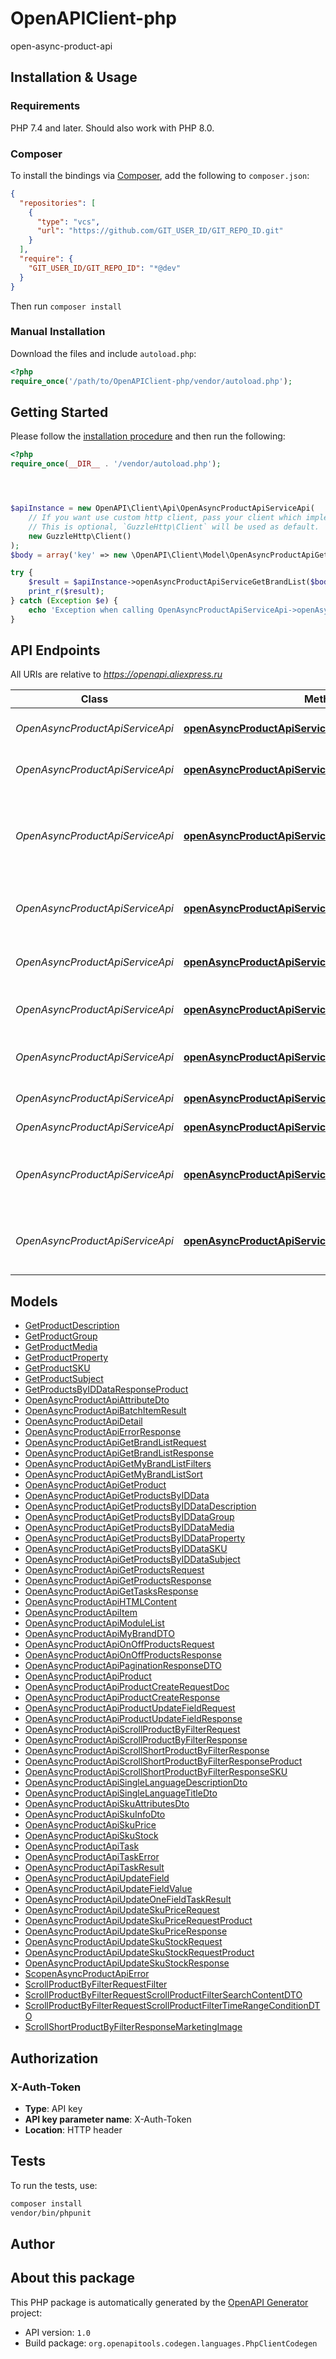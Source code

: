 # OpenAPIClient-php

open-async-product-api


## Installation & Usage

### Requirements

PHP 7.4 and later.
Should also work with PHP 8.0.

### Composer

To install the bindings via [Composer](https://getcomposer.org/), add the following to `composer.json`:

```json
{
  "repositories": [
    {
      "type": "vcs",
      "url": "https://github.com/GIT_USER_ID/GIT_REPO_ID.git"
    }
  ],
  "require": {
    "GIT_USER_ID/GIT_REPO_ID": "*@dev"
  }
}
```

Then run `composer install`

### Manual Installation

Download the files and include `autoload.php`:

```php
<?php
require_once('/path/to/OpenAPIClient-php/vendor/autoload.php');
```

## Getting Started

Please follow the [installation procedure](#installation--usage) and then run the following:

```php
<?php
require_once(__DIR__ . '/vendor/autoload.php');




$apiInstance = new OpenAPI\Client\Api\OpenAsyncProductApiServiceApi(
    // If you want use custom http client, pass your client which implements `GuzzleHttp\ClientInterface`.
    // This is optional, `GuzzleHttp\Client` will be used as default.
    new GuzzleHttp\Client()
);
$body = array('key' => new \OpenAPI\Client\Model\OpenAsyncProductApiGetBrandListRequest()); // OpenAsyncProductApiGetBrandListRequest

try {
    $result = $apiInstance->openAsyncProductApiServiceGetBrandList($body);
    print_r($result);
} catch (Exception $e) {
    echo 'Exception when calling OpenAsyncProductApiServiceApi->openAsyncProductApiServiceGetBrandList: ', $e->getMessage(), PHP_EOL;
}

```

## API Endpoints

All URIs are relative to *https://openapi.aliexpress.ru*

Class | Method | HTTP request | Description
------------ | ------------- | ------------- | -------------
*OpenAsyncProductApiServiceApi* | [**openAsyncProductApiServiceGetBrandList**](docs/Api/OpenAsyncProductApiServiceApi.md#openasyncproductapiservicegetbrandlist) | **POST** /api/v1/brand/get-brand-list | 
*OpenAsyncProductApiServiceApi* | [**openAsyncProductApiServiceGetProducts**](docs/Api/OpenAsyncProductApiServiceApi.md#openasyncproductapiservicegetproducts) | **POST** /api/v1/product/get-products | Метод получения продуктов
*OpenAsyncProductApiServiceApi* | [**openAsyncProductApiServiceGetTasks**](docs/Api/OpenAsyncProductApiServiceApi.md#openasyncproductapiservicegettasks) | **GET** /api/v1/tasks | Метод получения списка задач на создание/обновление товаров
*OpenAsyncProductApiServiceApi* | [**openAsyncProductApiServiceOfflineProducts**](docs/Api/OpenAsyncProductApiServiceApi.md#openasyncproductapiserviceofflineproducts) | **POST** /api/v1/product/offline | Метод перевода продуктов в offline
*OpenAsyncProductApiServiceApi* | [**openAsyncProductApiServiceOnlineProducts**](docs/Api/OpenAsyncProductApiServiceApi.md#openasyncproductapiserviceonlineproducts) | **POST** /api/v1/product/online | Метод перевода продуктов в online
*OpenAsyncProductApiServiceApi* | [**openAsyncProductApiServiceProductCreate**](docs/Api/OpenAsyncProductApiServiceApi.md#openasyncproductapiserviceproductcreate) | **POST** /api/v1/product/create | Метод создания продуктов
*OpenAsyncProductApiServiceApi* | [**openAsyncProductApiServiceProductUpdateField**](docs/Api/OpenAsyncProductApiServiceApi.md#openasyncproductapiserviceproductupdatefield) | **POST** /api/v1/product/update-field | Метод обновления поля продукта
*OpenAsyncProductApiServiceApi* | [**openAsyncProductApiServiceScrollProductByFilter**](docs/Api/OpenAsyncProductApiServiceApi.md#openasyncproductapiservicescrollproductbyfilter) | **POST** /api/v1/scroll-product-by-filter | 
*OpenAsyncProductApiServiceApi* | [**openAsyncProductApiServiceScrollShortProductByFilter**](docs/Api/OpenAsyncProductApiServiceApi.md#openasyncproductapiservicescrollshortproductbyfilter) | **POST** /api/v1/scroll-short-product-by-filter | 
*OpenAsyncProductApiServiceApi* | [**openAsyncProductApiServiceUpdateSkuPrice**](docs/Api/OpenAsyncProductApiServiceApi.md#openasyncproductapiserviceupdateskuprice) | **POST** /api/v1/product/update-sku-price | Метод обновления цены продукта по ску коду
*OpenAsyncProductApiServiceApi* | [**openAsyncProductApiServiceUpdateSkuStock**](docs/Api/OpenAsyncProductApiServiceApi.md#openasyncproductapiserviceupdateskustock) | **POST** /api/v1/product/update-sku-stock | Метод обновления стока продукта по ску коду

## Models

- [GetProductDescription](docs/Model/GetProductDescription.md)
- [GetProductGroup](docs/Model/GetProductGroup.md)
- [GetProductMedia](docs/Model/GetProductMedia.md)
- [GetProductProperty](docs/Model/GetProductProperty.md)
- [GetProductSKU](docs/Model/GetProductSKU.md)
- [GetProductSubject](docs/Model/GetProductSubject.md)
- [GetProductsByIDDataResponseProduct](docs/Model/GetProductsByIDDataResponseProduct.md)
- [OpenAsyncProductApiAttributeDto](docs/Model/OpenAsyncProductApiAttributeDto.md)
- [OpenAsyncProductApiBatchItemResult](docs/Model/OpenAsyncProductApiBatchItemResult.md)
- [OpenAsyncProductApiDetail](docs/Model/OpenAsyncProductApiDetail.md)
- [OpenAsyncProductApiErrorResponse](docs/Model/OpenAsyncProductApiErrorResponse.md)
- [OpenAsyncProductApiGetBrandListRequest](docs/Model/OpenAsyncProductApiGetBrandListRequest.md)
- [OpenAsyncProductApiGetBrandListResponse](docs/Model/OpenAsyncProductApiGetBrandListResponse.md)
- [OpenAsyncProductApiGetMyBrandListFilters](docs/Model/OpenAsyncProductApiGetMyBrandListFilters.md)
- [OpenAsyncProductApiGetMyBrandListSort](docs/Model/OpenAsyncProductApiGetMyBrandListSort.md)
- [OpenAsyncProductApiGetProduct](docs/Model/OpenAsyncProductApiGetProduct.md)
- [OpenAsyncProductApiGetProductsByIDData](docs/Model/OpenAsyncProductApiGetProductsByIDData.md)
- [OpenAsyncProductApiGetProductsByIDDataDescription](docs/Model/OpenAsyncProductApiGetProductsByIDDataDescription.md)
- [OpenAsyncProductApiGetProductsByIDDataGroup](docs/Model/OpenAsyncProductApiGetProductsByIDDataGroup.md)
- [OpenAsyncProductApiGetProductsByIDDataMedia](docs/Model/OpenAsyncProductApiGetProductsByIDDataMedia.md)
- [OpenAsyncProductApiGetProductsByIDDataProperty](docs/Model/OpenAsyncProductApiGetProductsByIDDataProperty.md)
- [OpenAsyncProductApiGetProductsByIDDataSKU](docs/Model/OpenAsyncProductApiGetProductsByIDDataSKU.md)
- [OpenAsyncProductApiGetProductsByIDDataSubject](docs/Model/OpenAsyncProductApiGetProductsByIDDataSubject.md)
- [OpenAsyncProductApiGetProductsRequest](docs/Model/OpenAsyncProductApiGetProductsRequest.md)
- [OpenAsyncProductApiGetProductsResponse](docs/Model/OpenAsyncProductApiGetProductsResponse.md)
- [OpenAsyncProductApiGetTasksResponse](docs/Model/OpenAsyncProductApiGetTasksResponse.md)
- [OpenAsyncProductApiHTMLContent](docs/Model/OpenAsyncProductApiHTMLContent.md)
- [OpenAsyncProductApiItem](docs/Model/OpenAsyncProductApiItem.md)
- [OpenAsyncProductApiModuleList](docs/Model/OpenAsyncProductApiModuleList.md)
- [OpenAsyncProductApiMyBrandDTO](docs/Model/OpenAsyncProductApiMyBrandDTO.md)
- [OpenAsyncProductApiOnOffProductsRequest](docs/Model/OpenAsyncProductApiOnOffProductsRequest.md)
- [OpenAsyncProductApiOnOffProductsResponse](docs/Model/OpenAsyncProductApiOnOffProductsResponse.md)
- [OpenAsyncProductApiPaginationResponseDTO](docs/Model/OpenAsyncProductApiPaginationResponseDTO.md)
- [OpenAsyncProductApiProduct](docs/Model/OpenAsyncProductApiProduct.md)
- [OpenAsyncProductApiProductCreateRequestDoc](docs/Model/OpenAsyncProductApiProductCreateRequestDoc.md)
- [OpenAsyncProductApiProductCreateResponse](docs/Model/OpenAsyncProductApiProductCreateResponse.md)
- [OpenAsyncProductApiProductUpdateFieldRequest](docs/Model/OpenAsyncProductApiProductUpdateFieldRequest.md)
- [OpenAsyncProductApiProductUpdateFieldResponse](docs/Model/OpenAsyncProductApiProductUpdateFieldResponse.md)
- [OpenAsyncProductApiScrollProductByFilterRequest](docs/Model/OpenAsyncProductApiScrollProductByFilterRequest.md)
- [OpenAsyncProductApiScrollProductByFilterResponse](docs/Model/OpenAsyncProductApiScrollProductByFilterResponse.md)
- [OpenAsyncProductApiScrollShortProductByFilterResponse](docs/Model/OpenAsyncProductApiScrollShortProductByFilterResponse.md)
- [OpenAsyncProductApiScrollShortProductByFilterResponseProduct](docs/Model/OpenAsyncProductApiScrollShortProductByFilterResponseProduct.md)
- [OpenAsyncProductApiScrollShortProductByFilterResponseSKU](docs/Model/OpenAsyncProductApiScrollShortProductByFilterResponseSKU.md)
- [OpenAsyncProductApiSingleLanguageDescriptionDto](docs/Model/OpenAsyncProductApiSingleLanguageDescriptionDto.md)
- [OpenAsyncProductApiSingleLanguageTitleDto](docs/Model/OpenAsyncProductApiSingleLanguageTitleDto.md)
- [OpenAsyncProductApiSkuAttributesDto](docs/Model/OpenAsyncProductApiSkuAttributesDto.md)
- [OpenAsyncProductApiSkuInfoDto](docs/Model/OpenAsyncProductApiSkuInfoDto.md)
- [OpenAsyncProductApiSkuPrice](docs/Model/OpenAsyncProductApiSkuPrice.md)
- [OpenAsyncProductApiSkuStock](docs/Model/OpenAsyncProductApiSkuStock.md)
- [OpenAsyncProductApiTask](docs/Model/OpenAsyncProductApiTask.md)
- [OpenAsyncProductApiTaskError](docs/Model/OpenAsyncProductApiTaskError.md)
- [OpenAsyncProductApiTaskResult](docs/Model/OpenAsyncProductApiTaskResult.md)
- [OpenAsyncProductApiUpdateField](docs/Model/OpenAsyncProductApiUpdateField.md)
- [OpenAsyncProductApiUpdateFieldValue](docs/Model/OpenAsyncProductApiUpdateFieldValue.md)
- [OpenAsyncProductApiUpdateOneFieldTaskResult](docs/Model/OpenAsyncProductApiUpdateOneFieldTaskResult.md)
- [OpenAsyncProductApiUpdateSkuPriceRequest](docs/Model/OpenAsyncProductApiUpdateSkuPriceRequest.md)
- [OpenAsyncProductApiUpdateSkuPriceRequestProduct](docs/Model/OpenAsyncProductApiUpdateSkuPriceRequestProduct.md)
- [OpenAsyncProductApiUpdateSkuPriceResponse](docs/Model/OpenAsyncProductApiUpdateSkuPriceResponse.md)
- [OpenAsyncProductApiUpdateSkuStockRequest](docs/Model/OpenAsyncProductApiUpdateSkuStockRequest.md)
- [OpenAsyncProductApiUpdateSkuStockRequestProduct](docs/Model/OpenAsyncProductApiUpdateSkuStockRequestProduct.md)
- [OpenAsyncProductApiUpdateSkuStockResponse](docs/Model/OpenAsyncProductApiUpdateSkuStockResponse.md)
- [ScopenAsyncProductApiError](docs/Model/ScopenAsyncProductApiError.md)
- [ScrollProductByFilterRequestFilter](docs/Model/ScrollProductByFilterRequestFilter.md)
- [ScrollProductByFilterRequestScrollProductFilterSearchContentDTO](docs/Model/ScrollProductByFilterRequestScrollProductFilterSearchContentDTO.md)
- [ScrollProductByFilterRequestScrollProductFilterTimeRangeConditionDTO](docs/Model/ScrollProductByFilterRequestScrollProductFilterTimeRangeConditionDTO.md)
- [ScrollShortProductByFilterResponseMarketingImage](docs/Model/ScrollShortProductByFilterResponseMarketingImage.md)

## Authorization

### X-Auth-Token

- **Type**: API key
- **API key parameter name**: X-Auth-Token
- **Location**: HTTP header


## Tests

To run the tests, use:

```bash
composer install
vendor/bin/phpunit
```

## Author



## About this package

This PHP package is automatically generated by the [OpenAPI Generator](https://openapi-generator.tech) project:

- API version: `1.0`
- Build package: `org.openapitools.codegen.languages.PhpClientCodegen`
